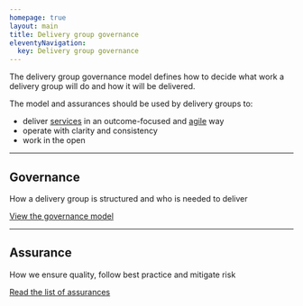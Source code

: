 ```yaml
---
homepage: true
layout: main
title: Delivery group governance
eleventyNavigation:
  key: Delivery group governance
---
```


The delivery group governance model defines how to decide what work a delivery group will do and how it will be delivered. 

The model and assurances should be used by delivery groups to: 

* deliver [services]( https://www.gov.uk/service-manual/service-assessments/what-a-service-is) in an outcome-focused and [agile](https://www.gov.uk/service-manual/agile-delivery) way 
* operate with clarity and consistency 
* work in the open 

***
## Governance 

How a delivery group is structured and who is needed to deliver 

[View the governance model](/governance-model) 

***
## Assurance 

How we ensure quality, follow best practice and mitigate risk 

[Read the list of assurances](/assurance) 
